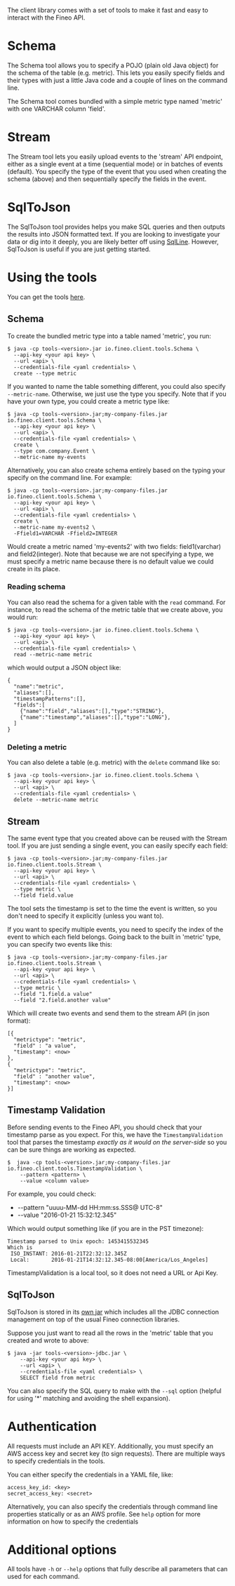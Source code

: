 The client library comes with a set of tools to make it fast and easy to interact with the Fineo 
API.

# Schema

The Schema tool allows you to specify a POJO (plain old Java object) for the schema of the table 
(e.g. metric). This lets you easily specify fields and their types with just a little Java code 
and a couple of lines on the command line.
  
The Schema tool comes bundled with a simple metric type named 'metric' with one VARCHAR column 
'field'.
  
# Stream

The Stream tool lets you easily upload events to the 'stream' API endpoint, either as a single 
event at a time (sequential mode) or in batches of events (default). You specify the type of the 
event that you used when creating the schema (above) and then sequentially specify the fields in 
the event.

# SqlToJson

The SqlToJson tool provides helps you make SQL queries and then outputs the results into JSON 
formatted text. If you are looking to investigate your data or dig into it deeply, you are likely 
better off using [SqlLine](/jdbc/sqlline). However, SqlToJson is useful if you are just getting 
started.

# Using the tools

You can get the tools [here]. 

## Schema

To create the bundled metric type into a table named 'metric', you run: 

```
$ java -cp tools-<version>.jar io.fineo.client.tools.Schema \
  --api-key <your api key> \
  --url <api> \
  --credentials-file <yaml credentials> \
  create --type metric
```

If you wanted to name the table something different, you could also specify `--metric-name`. 
Otherwise, we just use the type you specify. Note that if you have your own type, you could 
create a metric type like:

```
$ java -cp tools-<version>.jar;my-company-files.jar io.fineo.client.tools.Schema \
  --api-key <your api key> \
  --url <api> \
  --credentials-file <yaml credentials> \
  create \
  --type com.company.Event \
  --metric-name my-events
```

Alternatively, you can also create schema entirely based on the typing your specify on the 
command line. For example:

```
$ java -cp tools-<version>.jar;my-company-files.jar io.fineo.client.tools.Schema \
  --api-key <your api key> \
  --url <api> \
  --credentials-file <yaml credentials> \
  create \
  --metric-name my-events2 \
  -Ffield1=VARCHAR -Ffield2=INTEGER
```

Would create a metric named 'my-events2' with two fields: field1(varchar) and field2(integer). 
Note that because we are not specifying a type, we must specify a metric name because there is no
 default value we could create in its place. 

### Reading schema

You can also read the schema for a given table with the `read` command. For instance, to read the
 schema of the metric table that we create above, you would run:
  
```
$ java -cp tools-<version>.jar io.fineo.client.tools.Schema \
  --api-key <your api key> \
  --url <api> \
  --credentials-file <yaml credentials> \
  read --metric-name metric
```

which would output a JSON object like:

```
{
  "name":"metric",
  "aliases":[],
  "timestampPatterns":[],
  "fields":[
    {"name":"field","aliases":[],"type":"STRING"},
    {"name":"timestamp","aliases":[],"type":"LONG"},
  ]
}
```

### Deleting a metric

You can also delete a table (e.g. metric) with the `delete` command like so: 

```
$ java -cp tools-<version>.jar io.fineo.client.tools.Schema \
  --api-key <your api key> \
  --url <api> \
  --credentials-file <yaml credentials> \
  delete --metric-name metric
```

## Stream

The same event type that you created above can be reused with the Stream tool. If you are just 
sending a single event, you can easily specify each field:

```
$ java -cp tools-<version>.jar;my-company-files.jar io.fineo.client.tools.Stream \
  --api-key <your api key> \
  --url <api> \
  --credentials-file <yaml credentials> \
  --type metric \
  --field field.value
```

The tool sets the timestamp is set to the time the event is written, so you don't need to specify
 it explicitly (unless you want to).
 
 If you want to specify multiple events, you need to specify the index of the event to which each
  field belongs. Going back to the built in 'metric' type, you can specify two events like this:

```
$ java -cp tools-<version>.jar;my-company-files.jar io.fineo.client.tools.Stream \
  --api-key <your api key> \
  --url <api> \
  --credentials-file <yaml credentials> \
  --type metric \
  --field "1.field.a value"
  --field "2.field.another value"
```

Which will create two events and send them to the stream API (in json format):

```
[{
  "metrictype": "metric",
  "field" : "a value",
  "timestamp": <now>
},
{
  "metrictype": "metric",
  "field" : "another value",
  "timestamp": <now>
}]
```

## Timestamp Validation

Before sending events to the Fineo API, you should check that your timestamp parse as you expect.
 For this, we have the `TimestampValidation` tool that parses the timestamp _exactly as it would 
 on the server-side_ so you can be sure things are working as expected.

```
$  java -cp tools-<version>.jar;my-company-files.jar io.fineo.client.tools.TimestampValidation \
    --pattern <pattern> \
    --value <column value>
```

For example, you could check:

 * --pattern "uuuu-MM-dd HH:mm:ss.SSS@ UTC-8"
 * --value "2016-01-21 15:32:12.345"

Which would output something like (if you are in the PST timezone):

```
Timestamp parsed to Unix epoch: 1453415532345
Which is 
 ISO_INSTANT: 2016-01-21T22:32:12.345Z
 Local:       2016-01-21T14:32:12.345-08:00[America/Los_Angeles]
```

TimestampValidation is a local tool, so it does not need a URL or Api Key.

## SqlToJson

SqlToJson is stored in its [own jar] which includes all the JDBC connection management on top of 
the usual Fineo connection libraries.

Suppose you just want to read all the rows in the 'metric' table that you created and wrote to 
above:

```
$ java -jar tools-<version>-jdbc.jar \
    --api-key <your api key> \
    --url <api> \
    --credentials-file <yaml credentials> \
    SELECT field from metric
```

You can also specify the SQL query to make with the `--sql` option (helpful for using '*' 
matching and avoiding the shell expansion).

# Authentication

All requests must include an API KEY. Additionally, you must specify an AWS access key and 
secret key (to sign requests). There are multiple ways to specify credentials in the tools.

You can either specify the credentials in a YAML file, like:

```
access_key_id: <key>
secret_access_key: <secret>
```

Alternatively, you can also specify the credentials through command line properties statically or as
 an AWS profile. See `help` option for more information on how to specify the credentials
 
# Additional options

All tools have `-h` or `--help` options that fully describe all parameters that can used for each
 command.

[here]: http://maven.fineo.io/release/io/fineo/client/tools/1.1.1/tools-1.1.1.jar
[own jar]: http://maven.fineo.io/release/io/fineo/client/tools/1.1.1/tools-1.1.1-jdbc.jar
